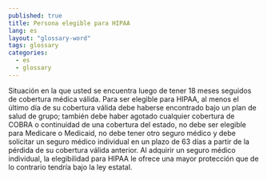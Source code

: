 ```yaml
---
published: true
title: Persona elegible para HIPAA
lang: es
layout: "glossary-word"
tags: glossary
categories:
  - es
  - glossary
---
```


Situación en la que usted se encuentra luego de tener 18 meses seguidos de cobertura médica válida. Para ser elegible para HIPAA, al menos el último día de su cobertura válida debe haberse encontrado bajo un plan de salud de grupo; también debe haber agotado cualquier cobertura de COBRA o continuidad de una cobertura del estado, no debe ser elegible para Medicare o Medicaid, no debe tener otro seguro médico y debe solicitar un seguro médico individual en un plazo de 63 días a partir de la pérdida de su cobertura válida anterior. Al adquirir un seguro médico individual, la elegibilidad para HIPAA le ofrece una mayor protección que de lo contrario tendría bajo la ley estatal. 
